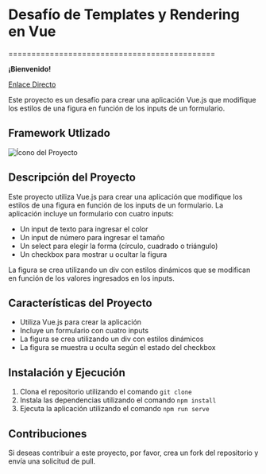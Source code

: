 # Desafío de Templates y Rendering en Vue
=============================================

**¡Bienvenido!**

[Enlace Directo](https://templates-rendering-vue-two.vercel.app/)

Este proyecto es un desafío para crear una aplicación Vue.js que modifique los estilos de una figura en función de los inputs de un formulario.

**Framework Utlizado**
------------------------

![Ícono del Proyecto](https://img.icons8.com/color/48/000000/vue-js.png)

**Descripción del Proyecto**
---------------------------

Este proyecto utiliza Vue.js para crear una aplicación que modifique los estilos de una figura en función de los inputs de un formulario. La aplicación incluye un formulario con cuatro inputs:

* Un input de texto para ingresar el color
* Un input de número para ingresar el tamaño
* Un select para elegir la forma (círculo, cuadrado o triángulo)
* Un checkbox para mostrar u ocultar la figura

La figura se crea utilizando un div con estilos dinámicos que se modifican en función de los valores ingresados en los inputs.

**Características del Proyecto**
-------------------------------

* Utiliza Vue.js para crear la aplicación
* Incluye un formulario con cuatro inputs
* La figura se crea utilizando un div con estilos dinámicos
* La figura se muestra u oculta según el estado del checkbox

**Instalación y Ejecución**
---------------------------

1. Clona el repositorio utilizando el comando `git clone`
2. Instala las dependencias utilizando el comando `npm install`
3. Ejecuta la aplicación utilizando el comando `npm run serve`

**Contribuciones**
-----------------

Si deseas contribuir a este proyecto, por favor, crea un fork del repositorio y envía una solicitud de pull.